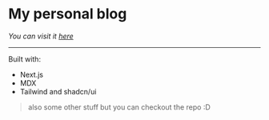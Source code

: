 # My personal blog

_You can visit it [here](https://blog.daniel-lauri.dev)_

---

Built with:

-   Next.js
-   MDX
-   Tailwind and shadcn/ui

> also some other stuff but you can checkout the repo :D
